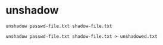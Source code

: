 # unshadow

`unshadow passwd-file.txt shadow-file.txt`

`unshadow passwd-file.txt shadow-file.txt > unshadowed.txt`